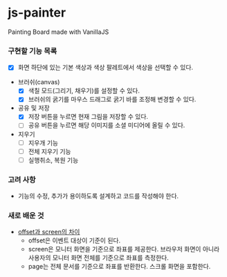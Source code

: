 # js-painter
Painting Board made with VanillaJS

### 구현할 기능 목록

- [x] 화면 하단에 있는 기본 색상과 색상 팔레트에서 색상을 선택할 수 있다.
- 브러쉬(canvas)
  - [x] 색칠 모드(그리기, 채우기)를 설정할 수 있다.
  - [x] 브러쉬의 굵기를 마우스 드래그로 굵기 바를 조정해 변경할 수 있다.
- 공유 및 저장
  - [x] 저장 버튼을 누르면 현재 그림을 저장할 수 있다.
  - [ ] 공유 버튼을 누르면 해당 이미지를 소셜 미디어에 올릴 수 있다.
- 지우기
  - [ ] 지우개 기능
  - [ ] 전체 지우기 기능
  - [ ] 실행취소, 복원 기능

### 고려 사항

- 기능의 수정, 추가가 용이하도록 설계하고 코드를 작성해야 한다.
  

### 새로 배운 것
- [offset과 screen의 차이](http://megaton111.cafe24.com/2016/11/29/clientx-offsetx-pagex-screenx%EC%9D%98-%EC%B0%A8%EC%9D%B4%EC%A0%90/)
  - offset은 이벤트 대상이 기준이 된다. 
  - screen은 모니터 화면을 기준으로 좌표를 제공한다. 브라우저 화면이 아니라 사용자의 모니터 화면 전체를 기준으로 좌표를 측정한다.
  - page는 전체 문서를 기준으로 좌표를 반환한다. 스크롤 화면을 포함한다.